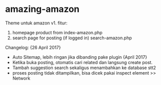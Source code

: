 # amazing-amazon
Theme untuk amazon v1. 
fitur:
1. homepage product from index-amazon.php
2. search page for posting (if logged in) search-amazon.php

Changelog:
{26 April 2017}
- Auto Sitemap, lebih ringan jika dibanding pake plugin
{April 2017}
- Ketika buka posting, otomatis cari related dan langsung create post.
- Tambah suggestion search sekaligus menambahkan ke database stt2
- proses posting tidak ditampilkan, bisa dicek pakai inspect element >> Network
